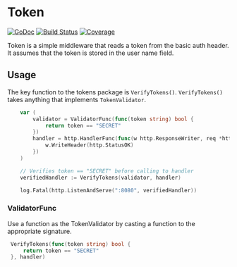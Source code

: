 # Token

[![GoDoc](https://godoc.org/github.com/golang/gddo?status.svg)](http://godoc.org/github.com/wrrn/token)
[![Build Status](https://travis-ci.org/wrrn/token.svg?branch=master)](https://travis-ci.org/wrrn/token)
[![Coverage](http://gocover.io/_badge/github.com/wrrn/token)](http://gocover.io/github.com/wrrn/token)


Token is a simple middleware that reads a token from the basic auth header. It assumes that the token is stored in the user name field.

## Usage

The key function to the tokens package is ```VerifyTokens()```. ```VerifyTokens()``` takes anything that implements ```TokenValidator```. 
```go
	var (
		validator = ValidatorFunc(func(token string) bool {
			return token == "SECRET"
		})
		handler = http.HandlerFunc(func(w http.ResponseWriter, req *http.Request) {
			w.WriteHeader(http.StatusOK)
		})
	)

	// Verifies token == "SECRET" before calling to handler
	verifiedHandler := VerifyTokens(validator, handler)

	log.Fatal(http.ListenAndServe(":8080", verifiedHandler))
```

### ValidatorFunc
 Use a function as the TokenValidator by casting a function to the appropriate signature.

```go
 VerifyTokens(func(token string) bool {
     return token == "SECRET"
 }, handler)
 ```


